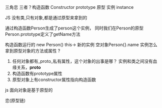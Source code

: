 三角恋
三者？构造函数 Constructor 
prototype 原型 
实例 instance

JS 没有类,只有对象,都是通过原型来拿到的

通过构造函数Person生成了person这个实例，
同时我们在Person的原型Person.prototype定义了getName方法

构造函数运行的  new Person()  this-> 新的实例 空对象Person{}.name
实例怎么拿到原型对象的方法或属性 ?  
1. 任何对象都有_proto_私有属性，这个对象的出事是哪？
    实例和类之间没有血缘关系，__proto__
2. 构造函数有prototype属性
3. 原型对象上有constructor属性指向构造函数

js 面向对象是基于原型的

恋(原型链)
    